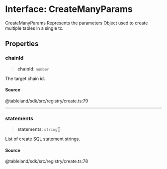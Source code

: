 # Interface: CreateManyParams

CreateManyParams Represents the parameters Object used to create multiple tables in a single tx.

## Properties

### chainId

> **chainId**: `number`

The target chain id.

#### Source

@tableland/sdk/src/registry/create.ts:79

***

### statements

> **statements**: `string`[]

List of create SQL statement strings.

#### Source

@tableland/sdk/src/registry/create.ts:78

